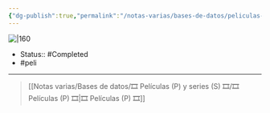 ```yaml
---
{"dg-publish":true,"permalink":"/notas-varias/bases-de-datos/peliculas-p-y-series-s/p-percy-jackson-el-ladron-del-rayo/"}
---
```



![|160](https://m.media-amazon.com/images/M/MV5BMTQ5NDlmZWUtMjIyMC00NzQ3LTg3OWYtMzRkY2FiNzQ0Njc4XkEyXkFqcGdeQXVyNDQ2MTMzODA@._V1_SX300.jpg)

- Status:: #Completed 
- #peli 

---

> [[Notas varias/Bases de datos/🎞️ Películas (P) y series (S) 🎞️/🎞️ Películas (P) 🎞️\|🎞️ Películas (P) 🎞️]]